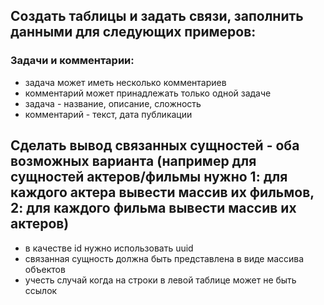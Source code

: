 ## Создать таблицы и задать связи, заполнить данными для следующих примеров:

### Задачи и комментарии:
- задача может иметь несколько комментариев
- комментарий может принадлежать только одной задаче
- задача - название, описание, сложность
- комментарий - текст, дата публикации

## Сделать вывод связанных сущностей - оба возможных варианта (например для сущностей актеров/фильмы нужно 1: для каждого актера вывести массив их фильмов, 2: для каждого фильма вывести массив их актеров)
- в качестве id нужно использовать uuid
- связанная сущность должна быть представлена в виде массива объектов
- учесть случай когда на строки в левой таблице может не быть ссылок
